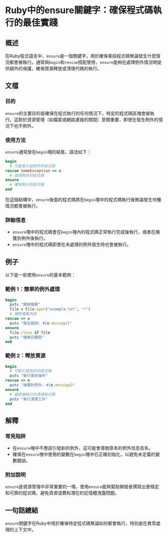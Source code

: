 <!--
Meta Description: # Ruby中的ensure關鍵字：確保程式碼執行的最佳實踐 ## 概述 在Ruby程式語言中，`ensure`是一個關鍵字，用於確保某段程式碼無論發生什麼情況都會被執行。通常與`begin`和`rescue`搭配使用，`ensure`能夠在處理例外情況時提供額外的保護，確保資源釋放或清理代碼的執行...
Meta Keywords: ensure, begin, puts, rescue, file
-->

# Ruby中的ensure關鍵字：確保程式碼執行的最佳實踐

## 概述
在Ruby程式語言中，`ensure`是一個關鍵字，用於確保某段程式碼無論發生什麼情況都會被執行。通常與`begin`和`rescue`搭配使用，`ensure`能夠在處理例外情況時提供額外的保護，確保資源釋放或清理代碼的執行。

## 文檔
### 目的
`ensure`的主要目的是確保在程式執行的任何情況下，特定的程式碼區塊會被執行。這對於資源管理（如檔案或網路連接的關閉）至關重要，即使在發生例外的情況下也不例外。

### 使用方法
`ensure`通常放在`begin`塊的結尾，語法如下：

```ruby
begin
  # 可能會引發例外的程式碼
rescue SomeException => e
  # 處理例外的程式碼
ensure
  # 確保執行的程式碼
end
```

在這個結構中，`ensure`後面的程式碼將在`begin`塊中的程式碼執行後無論發生何種情況都會被執行。

### 詳細信息
- `ensure`塊中的程式碼會在`begin`塊內的程式碼正常執行完成後執行，或者在捕獲到例外後執行。
- `ensure`塊中的程式碼即使在未處理的例外發生時也會被執行。

## 例子
以下是一些使用`ensure`的基本範例：

### 範例 1：簡單的例外處理
```ruby
begin
  puts "開啟檔案"
  file = File.open("example.txt", "r")
  # 讀取檔案內容
rescue => e
  puts "發生錯誤: #{e.message}"
ensure
  file.close if file
  puts "檔案已關閉"
end
```

### 範例 2：釋放資源
```ruby
begin
  # 可能引發例外的程式碼
  puts "執行某些操作"
rescue => e
  puts "捕獲到例外: #{e.message}"
ensure
  # 總是會執行的清理程式碼
  puts "執行清理工作"
end
```

## 解釋
### 常見陷阱
- 在`ensure`塊中不應該引發新的例外，這可能會導致原本的例外信息丟失。
- 確保在`ensure`塊中使用的變數在`begin`塊中已正確初始化，以避免未定義的變數錯誤。

### 附加說明
`ensure`是資源管理中非常重要的一環，使用`ensure`能夠幫助開發者撰寫出更穩定和可靠的程式碼，避免資源浪費和潛在的記憶體洩露問題。

## 一句話總結
`ensure`關鍵字在Ruby中用於確保特定程式碼無論如何都會執行，特別是在異常處理的上下文中。